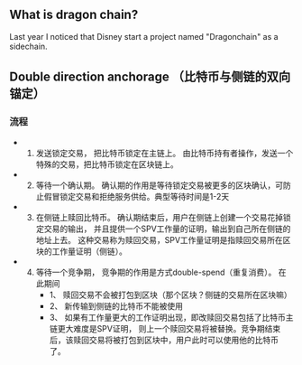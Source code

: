 ## What is dragon chain?
Last year I noticed that Disney start a project named "Dragonchain" as a sidechain.



## Double direction anchorage （比特币与侧链的双向锚定）

### 流程
- 1. 发送锁定交易， 把比特币锁定在主链上。
    由比特币持有者操作，发送一个特殊的交易，把比特币锁定在区块链上。
- 2. 等待一个确认期。
    确认期的作用是等待锁定交易被更多的区块确认，可防止假冒锁定交易和拒绝服务供给。典型等待时间是1-2天
- 3. 在侧链上赎回比特币。
    确认期结束后，用户在侧链上创建一个交易花掉锁定交易的输出， 并且提供一个SPV工作量的证明，输出到自己所在侧链的地址上去。
    这种交易称为赎回交易，SPV工作量证明是指赎回交易所在区块的工作量证明（侧链）。
- 4. 等待一个竞争期， 竞争期的作用是方式double-spend（重复消费）。
     在此期间
     - 1、 赎回交易不会被打包到区块（那个区块？侧链的交易所在区块嘛）
     - 2、 新传输到侧链的比特币不能被使用
     - 3、 如果有工作量更大的工作证明出现，即改赎回交易包括了比特币主链更大难度是SPV证明， 则上一个赎回交易将被替换。竞争期结束后，该赎回交易将被打包到区块中，用户此时可以使用他的比特币了。
